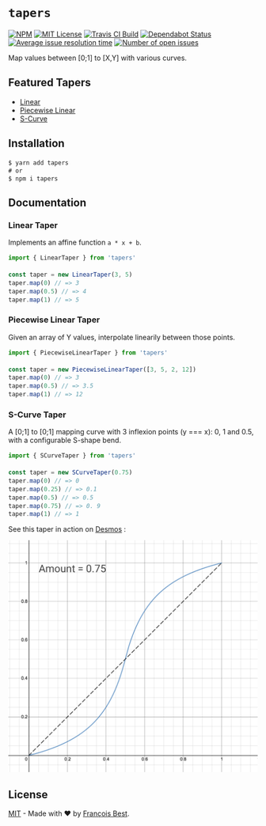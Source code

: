 # `tapers`

[![NPM](https://img.shields.io/npm/v/tapers?color=red)](https://www.npmjs.com/package/tapers)
[![MIT License](https://img.shields.io/github/license/47ng/tapers.svg?color=blue)](https://github.com/47ng/tapers/blob/master/LICENSE)
[![Travis CI Build](https://img.shields.io/travis/com/47ng/tapers.svg)](https://travis-ci.com/47ng/tapers)
[![Dependabot Status](https://api.dependabot.com/badges/status?host=github&repo=47ng/tapers)](https://dependabot.com)
[![Average issue resolution time](https://isitmaintained.com/badge/resolution/47ng/tapers.svg)](https://isitmaintained.com/project/47ng/tapers)
[![Number of open issues](https://isitmaintained.com/badge/open/47ng/tapers.svg)](https://isitmaintained.com/project/47ng/tapers)

Map values between [0;1] to [X,Y] with various curves.

## Featured Tapers

- [Linear](#linear-taper)
- [Piecewise Linear](#piecewise-linear-taper)
- [S-Curve](#s-curve-taper)

## Installation

```shell
$ yarn add tapers
# or
$ npm i tapers
```

## Documentation

### Linear Taper

Implements an affine function `a * x + b`.

```ts
import { LinearTaper } from 'tapers'

const taper = new LinearTaper(3, 5)
taper.map(0) // => 3
taper.map(0.5) // => 4
taper.map(1) // => 5
```

### Piecewise Linear Taper

Given an array of Y values, interpolate linearily between those points.

```ts
import { PiecewiseLinearTaper } from 'tapers'

const taper = new PiecewiseLinearTaper([3, 5, 2, 12])
taper.map(0) // => 3
taper.map(0.5) // => 3.5
taper.map(1) // => 12
```

### S-Curve Taper

A [0;1] to [0;1] mapping curve with 3 inflexion points (y === x): 0, 1
and 0.5, with a configurable S-shape bend.

```ts
import { SCurveTaper } from 'tapers'

const taper = new SCurveTaper(0.75)
taper.map(0) // => 0
taper.map(0.25) // => 0.1
taper.map(0.5) // => 0.5
taper.map(0.75) // => 0. 9
taper.map(1) // => 1
```

See this taper in action on [Desmos](https://www.desmos.com/calculator/0jnlso1nwz) :

[![S-Curve taper](./img/s-curve.png)](https://www.desmos.com/calculator/0jnlso1nwz)

## License

[MIT](https://github.com/47ng/tapers/blob/master/LICENSE) - Made with ❤️ by [François Best](https://francoisbest.com).
